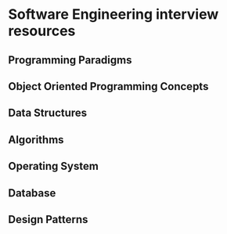 # Software Engineering interview resources

## Programming Paradigms
## Object Oriented Programming Concepts
## Data Structures
## Algorithms
## Operating System
## Database
## Design Patterns
